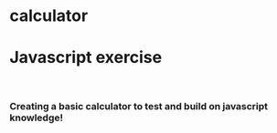 # calculator
<h1>Javascript exercise</h1> <br>
<h3>Creating a basic calculator to test and build on javascript knowledge!</h3>
